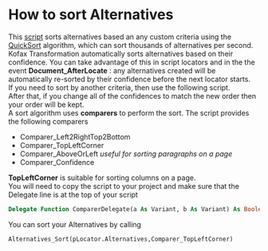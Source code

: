 # How to sort Alternatives
This [script](QuickSort.vb) sorts alternatives based an any custom criteria using the [QuickSort](https://en.wikipedia.org/wiki/Quicksort) algorithm, which can sort thousands of alternatives per second.
Kofax Transformation automatically sorts alternatives based on their confidence. You can take advantage of this in script locators and in the the event **Document_AfterLocate** :
any alternatives created will be automatically re-sorted by their confidence before the next locator starts.   
If you need to sort by another criteria, then use the following script.  
After that, if you change all of the confidences to match the new order then your order will be kept.  
A sort algorithm uses **comparers** to perform the sort. The script provides the following comparers
* Comparer_Left2RightTop2Bottom
* Comparer_TopLeftCorner
* Comparer_AboveOrLeft   *useful for sorting paragraphs on a page*
* Comparer_Confidence

**TopLeftCorner** is suitable for sorting columns on a page.  
You will need to copy the script to your project and make sure that the Delegate line is at the top of your script
```vb
Delegate Function ComparerDelegate(a As Variant, b As Variant) As Boolean ' Delegate definition for sorting comparers
```
You can sort your Alternatives by calling
```vb
Alternatives_Sort(pLocator.Alternatives,Comparer_TopLeftCorner)
````
